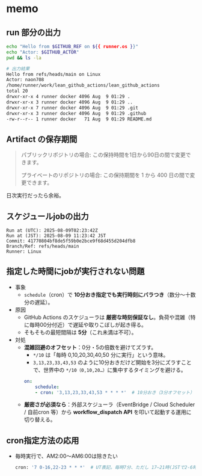 # memo
## run 部分の出力
```bash
echo "Hello from $GITHUB_REF on ${{ runner.os }}"
echo "Actor: $GITHUB_ACTOR"
pwd && ls -la

# 出力結果
Hello from refs/heads/main on Linux
Actor: naon708
/home/runner/work/lean_github_actions/lean_github_actions
total 20
drwxr-xr-x 4 runner docker 4096 Aug  9 01:29 .
drwxr-xr-x 3 runner docker 4096 Aug  9 01:29 ..
drwxr-xr-x 7 runner docker 4096 Aug  9 01:29 .git
drwxr-xr-x 3 runner docker 4096 Aug  9 01:29 .github
-rw-r--r-- 1 runner docker   71 Aug  9 01:29 README.md
```

## Artifact の保存期間
> パブリックリポジトリの場合: この保持時間を1日から90日の間で変更できます。
> 
> プライベートのリポジトリの場合: この保持期間を 1 から 400 日の間で変更できます。

日次実行だったら余裕。

## スケジュールjobの出力
```shell
Run at (UTC): 2025-08-09T02:23:42Z
Run at (JST): 2025-08-09 11:23:42 JST
Commit: 41770804bf8de5f59b0e2bce9f68d455d204dfb8
Branch/Ref: refs/heads/main
Runner: Linux
```

## 指定した時間にjobが実行されない問題

- 事象
  - `schedule`（cron）で **10分おき指定でも実行時刻にバラつき**（数分〜十数分の遅延）。
- 原因
  - GitHub Actions のスケジューラは **厳密な時刻保証なし**。負荷や混雑（特に毎時00分付近）で遅延や取りこぼしが起き得る。
  - そもそもの最短間隔は **5分**（これ未満は不可）。
- 対処
  - **混雑回避のオフセット**：0分・5の倍数を避けてズラす。
    - `*/10` は「毎時 0,10,20,30,40,50 分に実行」という意味。
    - `3,13,23,33,43,53` のように10分おきだけど開始を3分にズラすことで、世界中の `*/10（0,10,20…）`に集中するタイミングを避ける。
    ```yaml
    on:
        schedule:
        - cron: '3,13,23,33,43,53 * * * *'  # 10分おき（3分オフセット）
    ```
  - **厳密さが必須なら**：外部スケジューラ（EventBridge / Cloud Scheduler / 自前cron 等）から
  **workflow\_dispatch API** を叩いて起動する運用に切り替える。

## cron指定方法の応用
- 毎時実行で、AM2:00〜AM6:00は除きたい
  ```bash
  cron: '7 0-16,22-23 * * *'  # UT表記。毎時7分、ただし 17–21時(JSTで2-6時)は除外
  ```